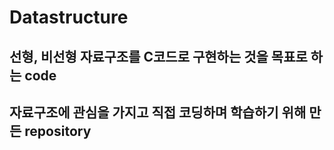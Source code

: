 # Datastructure
## 선형, 비선형 자료구조를 C코드로 구현하는 것을 목표로 하는 code
## 자료구조에 관심을 가지고 직접 코딩하며 학습하기 위해 만든 repository
